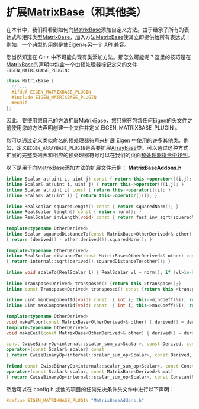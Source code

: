 # 扩展[MatrixBase](https://eigen.tuxfamily.org/dox/classEigen_1_1MatrixBase.html)（和其他类）

在本节中，我们将看到如何向[MatrixBase](https://eigen.tuxfamily.org/dox/classEigen_1_1MatrixBase.html)添加自定义方法。由于继承了所有的表达式和矩阵类型[MatrixBase](https://eigen.tuxfamily.org/dox/classEigen_1_1MatrixBase.html)，加入方法[MatrixBase](https://eigen.tuxfamily.org/dox/classEigen_1_1MatrixBase.html)使其立即提供给所有表达式！例如，一个典型的用例是使[Eigen](https://eigen.tuxfamily.org/dox/namespaceEigen.html)与另一个 API 兼容。

您当然知道在 C++ 中不可能向现有类添加方法。那怎么可能呢？这里的技巧是在[MatrixBase](https://eigen.tuxfamily.org/dox/classEigen_1_1MatrixBase.html)的声明中[包含](https://eigen.tuxfamily.org/dox/classEigen_1_1MatrixBase.html)一个由预处理器标记定义的文件`EIGEN_MATRIXBASE_PLUGIN:`

```cpp
class MatrixBase {
  // ...
  #ifdef EIGEN_MATRIXBASE_PLUGIN
  #include EIGEN_MATRIXBASE_PLUGIN
  #endif
};
```

因此，要使用您自己的方法扩展[MatrixBase](https://eigen.tuxfamily.org/dox/classEigen_1_1MatrixBase.html)，您只需在包含任何[Eigen](https://eigen.tuxfamily.org/dox/namespaceEigen.html)的头文件之前使用您的方法声明创建一个文件并定义 EIGEN_MATRIXBASE_PLUGIN 。

您可以通过定义类似命名的预处理器符号来扩展 [Eigen](https://eigen.tuxfamily.org/dox/namespaceEigen.html) 中使用的许多其他类。例如，定义`EIGEN_ARRAYBASE_PLUGIN`是否要扩展[ArrayBase](https://eigen.tuxfamily.org/dox/classEigen_1_1ArrayBase.html)类。可以通过这种方式扩展的完整类列表和相应的预处理器符号可以在我们的页面[预处理器指令中找到](https://eigen.tuxfamily.org/dox/TopicPreprocessorDirectives.html)。

以下是用于向[MatrixBase](https://eigen.tuxfamily.org/dox/classEigen_1_1MatrixBase.html)添加方法的扩展文件[示例](https://eigen.tuxfamily.org/dox/classEigen_1_1MatrixBase.html)：
**MatrixBaseAddons.h**

```cpp
inline Scalar at(uint i, uint j) const { return this->operator()(i,j); }
inline Scalar& at(uint i, uint j) { return this->operator()(i,j); }
inline Scalar at(uint i) const { return this->operator[](i); }
inline Scalar& at(uint i) { return this->operator[](i); }
 
inline RealScalar squaredLength() const { return squaredNorm(); }
inline RealScalar length() const { return norm(); }
inline RealScalar invLength(void) const { return fast_inv_sqrt(squaredNorm()); }
 
template<typename OtherDerived>
inline Scalar squaredDistanceTo(const MatrixBase<OtherDerived>& other) const
{ return (derived() - other.derived()).squaredNorm(); }
 
template<typename OtherDerived>
inline RealScalar distanceTo(const MatrixBase<OtherDerived>& other) const
{ return internal::sqrt(derived().squaredDistanceTo(other)); }
 
inline void scaleTo(RealScalar l) { RealScalar vl = norm(); if (vl>1e-9) derived() *= (l/vl); }
 
inline Transpose<Derived> transposed() {return this->transpose();}
inline const Transpose<Derived> transposed() const {return this->transpose();}
 
inline uint minComponentId(void) const  { int i; this->minCoeff(&i); return i; }
inline uint maxComponentId(void) const  { int i; this->maxCoeff(&i); return i; }
 
template<typename OtherDerived>
void makeFloor(const MatrixBase<OtherDerived>& other) { derived() = derived().cwiseMin(other.derived()); }
template<typename OtherDerived>
void makeCeil(const MatrixBase<OtherDerived>& other) { derived() = derived().cwiseMax(other.derived()); }
 
const CwiseBinaryOp<internal::scalar_sum_op<Scalar>, const Derived, const ConstantReturnType>
operator+(const Scalar& scalar) const
{ return CwiseBinaryOp<internal::scalar_sum_op<Scalar>, const Derived, const ConstantReturnType>(derived(), Constant(rows(),cols(),scalar)); }
 
friend const CwiseBinaryOp<internal::scalar_sum_op<Scalar>, const ConstantReturnType, Derived>
operator+(const Scalar& scalar, const MatrixBase<Derived>& mat)
{ return CwiseBinaryOp<internal::scalar_sum_op<Scalar>, const ConstantReturnType, Derived>(Constant(rows(),cols(),scalar), mat.derived()); }
```

然后可以在 config.h 或他的项目的任何先决条件头文件中进行以下声明：

```cpp
#define EIGEN_MATRIXBASE_PLUGIN "MatrixBaseAddons.h"
```